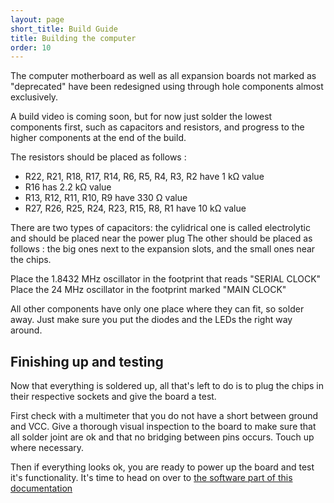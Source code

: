 ```yaml
---
layout: page
short_title: Build Guide
title: Building the computer
order: 10
---
```


The computer motherboard as well as all expansion boards not marked as "deprecated" have been redesigned using through hole components almost exclusively.

A build video is coming soon, but for now just solder the lowest components first, such as capacitors and resistors, and progress to the higher components at the end of the build.

The resistors should be placed as follows : 

 - R22, R21, R18, R17, R14, R6, R5, R4, R3, R2 have 1 kΩ value
 - R16 has 2.2 kΩ value
 - R13, R12, R11, R10, R9 have 330 Ω value
 - R27, R26, R25, R24, R23, R15, R8, R1 have 10 kΩ value

There are two types of capacitors: the cylidrical one is called electrolytic and should be placed near the power plug
The other should be placed as follows : the big ones next to the expansion slots, and the small ones near the chips.

Place the 1.8432 MHz oscillator in the footprint that reads "SERIAL CLOCK"
Place the 24 MHz oscillator in the footprint marked "MAIN CLOCK"

All other components have only one place where they can fit, so solder away. Just make sure you put the diodes and the LEDs the right way around.

## Finishing up and testing

Now that everything is soldered up, all that's left to do is to plug the chips in their respective sockets and give the board a test.

First check with a multimeter that you do not have a short between ground and VCC. Give a thorough visual inspection to the board to make sure that all solder joint are ok and that no bridging between pins occurs. Touch up where necessary.

Then if everything looks ok, you are ready to power up the board and test it's functionality. It's time to head on over to [the software part of this documentation](/Software)

